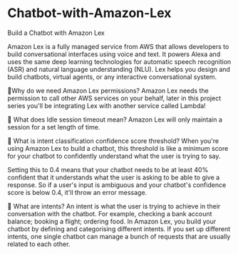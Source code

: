 # Chatbot-with-Amazon-Lex
Build a Chatbot with Amazon Lex

Amazon Lex is a fully managed service from AWS that allows developers to build conversational interfaces using voice and text. It powers Alexa and uses the same deep learning technologies for automatic speech recognition (ASR) and natural language understanding (NLU). Lex helps you design and build chatbots, virtual agents, or any interactive conversational system.

 🔐Why do we need Amazon Lex permissions?
Amazon Lex needs the permission to call other AWS services on your behalf, later in this project series you'll be integrating Lex with another service called Lambda!

 🔐 What does Idle session timeout mean?
Amazon Lex will only maintain a session for a set length of time.

 🔐 What is intent classification confidence score threshold?
When you're using Amazon Lex to build a chatbot, this threshold is like a minimum score for your chatbot to confidently understand what the user is trying to say.

Setting this to 0.4 means that your chatbot needs to be at least 40% confident that it understands what the user is asking to be able to give a response.
So if a user's input is ambiguous and your chatbot's confidence score is below 0.4, it'll throw an error message.
 
  🔐  What are intents?
An intent is what the user is trying to achieve in their conversation with the chatbot. For example, checking a bank account balance; booking a flight; ordering food.
In Amazon Lex, you build your chatbot by defining and categorising different intents. If you set up different intents, one single chatbot can manage a bunch of requests that are usually related to each other.
